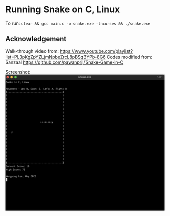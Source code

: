 # Running Snake on C, Linux
To run: `clear && gcc main.c -o snake.exe -lncurses && ./snake.exe`

## Acknowledgement 
Walk-through video from: https://www.youtube.com/playlist?list=PL3pKgZpYZLjmNpbeZrcL8pBSq3YPb-8G6
Codes modified from: Sanzaal https://github.com/pawanprjl/Snake-Game-in-C

Screenshot:
![snake in C](img/screenshot.png)
